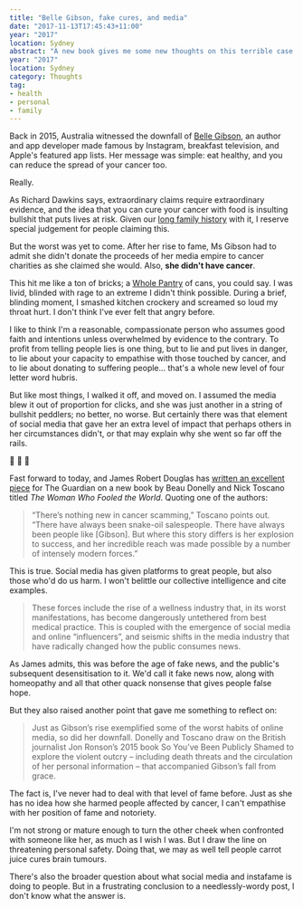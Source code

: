 ```yaml
---
title: "Belle Gibson, fake cures, and media"
date: "2017-11-13T17:45:43+11:00"
year: "2017"
location: Sydney
abstract: "A new book gives me some new thoughts on this terrible case."
year: "2017"
location: Sydney
category: Thoughts
tag:
- health
- personal
- family
---
```

Back in 2015, Australia witnessed the downfall of [Belle Gibson], an author and app developer made famous by Instagram, breakfast television, and Apple's featured app lists. Her message was simple: eat healthy, and you can reduce the spread of your cancer too.

Really.

As Richard Dawkins says, extraordinary claims require extraordinary evidence, and the idea that you can cure your cancer with food is insulting bullshit that puts lives at risk. Given our [long family history] with it, I reserve special judgement for people claiming this.

But the worst was yet to come. After her rise to fame, Ms Gibson had to admit she didn't donate the proceeds of her media empire to cancer charities as she claimed she would. Also, **she didn't have cancer**.

This hit me like a ton of bricks; a [Whole Pantry] of cans, you could say. I was livid, blinded with rage to an extreme I didn't think possible. During a brief, blinding moment, I smashed kitchen crockery and screamed so loud my throat hurt. I don't think I've ever felt that angry before.

I like to think I'm a reasonable, compassionate person who assumes good faith and intentions unless overwhelmed by evidence to the contrary. To profit from telling people lies is one thing, but to lie and put lives in danger, to lie about your capacity to empathise with those touched by cancer, and to lie about donating to suffering people... that's a whole new level of four letter word hubris.

But like most things, I walked it off, and moved on. I assumed the media blew it out of proportion for clicks, and she was just another in a string of bullshit peddlers; no better, no worse. But certainly there was that element of social media that gave her an extra level of impact that perhaps others in her circumstances didn't, or that may explain why she went so far off the rails.

<p>🌲 🌲 🌲</p>

Fast forward to today, and James Robert Douglas has [written an excellent piece] for The Guardian on a new book by Beau Donelly and Nick Toscano titled *The Woman Who Fooled the World*. Quoting one of the authors:

> “There’s nothing new in cancer scamming,” Toscano points out. “There have always been snake-oil salespeople. There have always been people like [Gibson]. But where this story differs is her explosion to success, and her incredible reach was made possible by a number of intensely modern forces.”

This is true. Social media has given platforms to great people, but also those who'd do us harm. I won't belittle our collective intelligence and cite examples.

> These forces include the rise of a wellness industry that, in its worst manifestations, has become dangerously untethered from best medical practice. This is coupled with the emergence of social media and online “influencers”, and seismic shifts in the media industry that have radically changed how the public consumes news. 

As James admits, this was before the age of fake news, and the public's subsequent desensitisation to it. We'd call it fake news now, along with homeopathy and all that other quack nonsense that gives people false hope.

But they also raised another point that gave me something to reflect on:

> Just as Gibson’s rise exemplified some of the worst habits of online media, so did her downfall. Donelly and Toscano draw on the British journalist Jon Ronson’s 2015 book So You’ve Been Publicly Shamed to explore the violent outcry – including death threats and the circulation of her personal information – that accompanied Gibson’s fall from grace.

The fact is, I've never had to deal with that level of fame before. Just as she has no idea how she harmed people affected by cancer, I can't empathise with her position of fame and notoriety.

I'm not strong or mature enough to turn the other cheek when confronted with someone like her, as much as I wish I was. But I draw the line on threatening personal safety. Doing that, we may as well tell people carrot juice cures brain tumours.

There's also the broader question about what social media and instafame is doing to people. But in a frustrating conclusion to a needlessly-wordy post, I don't know what the answer is.

[Belle Gibson]: https://en.wikipedia.org/wiki/Belle_Gibson
[long family history]: https://rubenerd.com/dedication/
[Whole Pantry]: https://en.wikipedia.org/wiki/Belle_Gibson#The_Whole_Pantry
[written an excellent piece]: https://www.theguardian.com/books/2017/nov/13/behind-belle-gibsons-cancer-con-everything-about-this-story-is-extreme


